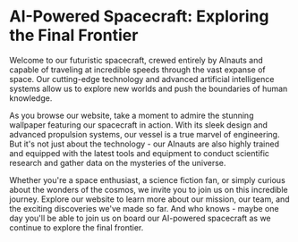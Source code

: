 <!--
Write me markdown content of website with wallpaper:

"A futuristic spacecraft crewed entirely by AInauts, hurtling through space at incredible speeds."

The header of the page should not be copy of the text but rather a real content of the website which is using this wallpaper.
-->

<!--font:Poppins-->

# AI-Powered Spacecraft: Exploring the Final Frontier

Welcome to our futuristic spacecraft, crewed entirely by AInauts and capable of traveling at incredible speeds through the vast expanse of space. Our cutting-edge technology and advanced artificial intelligence systems allow us to explore new worlds and push the boundaries of human knowledge.

As you browse our website, take a moment to admire the stunning wallpaper featuring our spacecraft in action. With its sleek design and advanced propulsion systems, our vessel is a true marvel of engineering. But it's not just about the technology - our AInauts are also highly trained and equipped with the latest tools and equipment to conduct scientific research and gather data on the mysteries of the universe.

Whether you're a space enthusiast, a science fiction fan, or simply curious about the wonders of the cosmos, we invite you to join us on this incredible journey. Explore our website to learn more about our mission, our team, and the exciting discoveries we've made so far. And who knows - maybe one day you'll be able to join us on board our AI-powered spacecraft as we continue to explore the final frontier.
